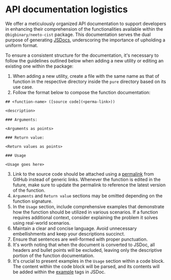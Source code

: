 # API documentation logistics

We offer a meticulously organized API documentation to support developers in
enhancing their comprehension of the functionalities available within the
`@bigbinary/neeto-cist` package. This documentation serves the dual
purpose of generating [JSDocs](https://jsdoc.app/), underscoring the importance
of upholding a uniform format.

To ensure a consistent structure for the documentation, it's necessary to follow
the guidelines outlined below when adding a new utility or editing an existing
one within the package:

1. When adding a new utility, create a file with the same name as that of
   function in the respective directory inside the `pure` directory based on its use case.
2. Follow the format below to compose the function documentation:

```
## <function-name> ([source code](<perma-link>))

<description>

### Arguments:

<Arguments as points>

### Return value:

<Return values as points>

### Usage

<Usage goes here>
```

3. Link to the source code should be attached using a
   [permalink](https://docs.github.com/en/repositories/working-with-files/using-files/getting-permanent-links-to-files)
   from GitHub instead of generic links. Whenever the function is edited in the
   future, make sure to update the permalink to reference the latest version of
   the function.
4. `Arguments` and `Return value` sections may be omitted depending on the
   function signature.
5. In the `Usage` section, include comprehensive examples that demonstrate how
   the function should be utilized in various scenarios. If a function requires
   additional context, consider explaining the problem it solves using
   real-world scenarios.
6. Maintain a clear and concise language. Avoid unnecessary embellishments and
   keep your descriptions succinct.
7. Ensure that sentences are well-formed with proper punctuation.
8. It's worth noting that when the document is converted to JSDoc, all headers
   and bullet points will be excluded, leaving only the descriptive portion of
   the function documentation.
9. It's crucial to present examples in the `Usage` section within a code block.
   The content within the code block will be parsed, and its contents will be
   added within the [example](https://jsdoc.app/tags-example.html) tags in
   JSDoc.
